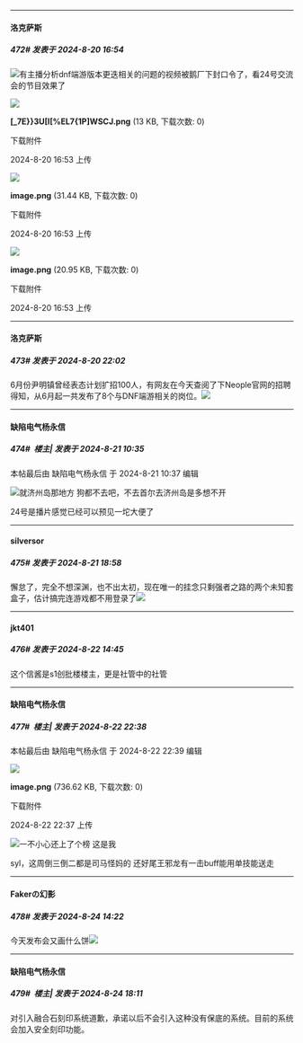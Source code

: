 ﻿
*****

####  洛克萨斯  
##### 472#       发表于 2024-8-20 16:54

<img src="https://static.saraba1st.com/image/smiley/face2017/067.png" referrerpolicy="no-referrer">有主播分析dnf端游版本更迭相关的问题的视频被鹅厂下封口令了，看24号交流会的节目效果了

<img src="https://img.saraba1st.com/forum/202408/20/165311zf5d7zpcrn5rrr6r.png" referrerpolicy="no-referrer">

<strong>[_7E}}3U[I[%EL7{1P]WSCJ.png</strong> (13 KB, 下载次数: 0)

下载附件

2024-8-20 16:53 上传

<img src="https://img.saraba1st.com/forum/202408/20/165346tlx53omqn66q81md.png" referrerpolicy="no-referrer">

<strong>image.png</strong> (31.44 KB, 下载次数: 0)

下载附件

2024-8-20 16:53 上传

<img src="https://img.saraba1st.com/forum/202408/20/165359zm1mc97ym734tfef.png" referrerpolicy="no-referrer">

<strong>image.png</strong> (20.95 KB, 下载次数: 0)

下载附件

2024-8-20 16:53 上传


*****

####  洛克萨斯  
##### 473#       发表于 2024-8-20 22:02

6月份尹明镇曾经表态计划扩招100人，有网友在今天查阅了下Neople官网的招聘得知，从6月起一共发布了8个与DNF端游相关的岗位。<img src="https://static.saraba1st.com/image/smiley/face2017/067.png" referrerpolicy="no-referrer">


*****

####  缺陷电气杨永信  
##### 474#         楼主| 发表于 2024-8-21 10:35

 本帖最后由 缺陷电气杨永信 于 2024-8-21 10:37 编辑 

<img src="https://static.saraba1st.com/image/smiley/face2017/067.png" referrerpolicy="no-referrer">就济州岛那地方 狗都不去吧，不去首尔去济州岛是多想不开

24号是播片感觉已经可以预见一坨大便了


*****

####  silversor  
##### 475#       发表于 2024-8-21 18:58

懈怠了，完全不想深渊，也不出太初，现在唯一的挂念只剩强者之路的两个未知套盒子，估计搞完连游戏都不用登录了<img src="https://static.saraba1st.com/image/smiley/face2017/009.gif" referrerpolicy="no-referrer">


*****

####  jkt401  
##### 476#       发表于 2024-8-22 14:45

这个信酱是s1创批楼楼主，更是社管中的社管


*****

####  缺陷电气杨永信  
##### 477#         楼主| 发表于 2024-8-22 22:38

 本帖最后由 缺陷电气杨永信 于 2024-8-22 22:39 编辑 

<img src="https://img.saraba1st.com/forum/202408/22/223737e1m2uououotwmows.png" referrerpolicy="no-referrer">

<strong>image.png</strong> (736.62 KB, 下载次数: 0)

下载附件

2024-8-22 22:37 上传

<img src="https://static.saraba1st.com/image/smiley/face2017/067.png" referrerpolicy="no-referrer">一不小心还上了个榜 这是我

syl，这周倒三倒二都是司马怪妈的 还好尾王邪龙有一击buff能用单技能送走


*****

####  Fakerの幻影  
##### 478#       发表于 2024-8-24 14:22

今天发布会又画什么饼<img src="https://static.saraba1st.com/image/smiley/face2017/067.png" referrerpolicy="no-referrer">


*****

####  缺陷电气杨永信  
##### 479#         楼主| 发表于 2024-8-24 18:11

对引入融合石刻印系统道歉，承诺以后不会引入这种没有保底的系统。目前的系统会加入安全刻印功能。

